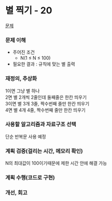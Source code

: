# 별 찍기 - 20
[문제](https://www.acmicpc.net/problem/10995)

### 문제 이해
- 주어진 조건  
  - N(1 ≤ N ≤ 100)  
- 필요한 결과 : 규칙에 맞는 별 출력  

### 재정의, 추상화
1이면 그냥 별 하나  
2면 별 2개씩 2줄인데 둘째줄은 한칸 띄우기  
3이면 별 3개 3줄, 짝수번째 줄만 한칸 띄우기  
4면 별 4개 4줄, 짝수번째 줄만 한칸 띄우기  

### 사용할 알고리즘과 자료구조 선택
단순 반복문 사용 예정  

### 계획 검증(걸리는 시간, 메모리 확인)
N의 최대값이 100이기때문에 제한 시간 안에 해결 가능  

### 계획 수행(코드로 구현)

### 개선, 회고
